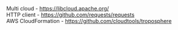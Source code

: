 Multi cloud - https://libcloud.apache.org/  
HTTP client - https://github.com/requests/requests  
AWS CloudFormation - https://github.com/cloudtools/troposphere  
